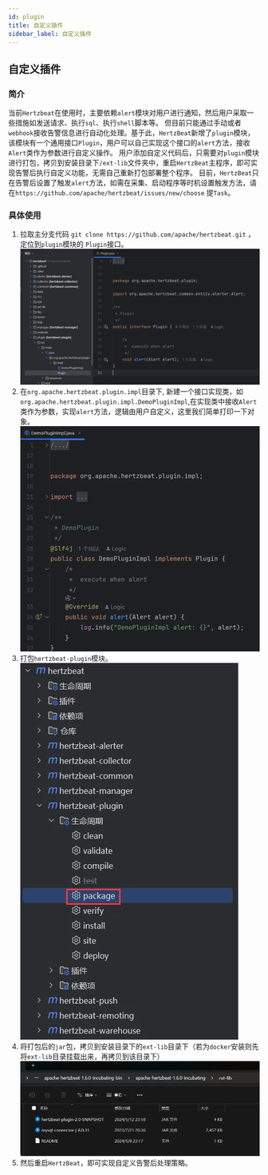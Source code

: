 ```yaml
---
id: plugin  
title: 自定义插件      
sidebar_label: 自定义插件
---
```


## 自定义插件

### 简介

当前`Hertzbeat`在使用时，主要依赖`alert`模块对用户进行通知，然后用户采取一些措施如发送请求、执行`sql`、执行`shell`脚本等。
但目前只能通过手动或者`webhook`接收告警信息进行自动化处理。基于此，`HertzBeat`新增了`plugin`模块，该模块有一个通用接口`Plugin`，用户可以自己实现这个接口的`alert`方法，接收`Alert`类作为参数进行自定义操作。
用户添加自定义代码后，只需要对`plugin`模块进行打包，拷贝到安装目录下`/ext-lib`文件夹中，重启`HertzBeat`主程序，即可实现告警后执行自定义功能，无需自己重新打包部署整个程序。
目前，`HertzBeat`只在告警后设置了触发`alert`方法，如需在采集、启动程序等时机设置触发方法，请在`https://github.com/apache/hertzbeat/issues/new/choose` 提`Task`。

### 具体使用

1. 拉取主分支代码 `git clone https://github.com/apache/hertzbeat.git` ，定位到`plugin`模块的
   `Plugin`接口。
   ![plugin-1.png](/img/docs/help/plugin-1.png)
2. 在`org.apache.hertzbeat.plugin.impl`目录下, 新建一个接口实现类，如`org.apache.hertzbeat.plugin.impl.DemoPluginImpl`,在实现类中接收`Alert`类作为参数，实现`alert`方法，逻辑由用户自定义，这里我们简单打印一下对象。
   ![plugin-2.png](/img/docs/help/plugin-2.png)
3. 打包`hertzbeat-plugin`模块。
   ![plugin-3.png](/img/docs/help/plugin-3.png)
4. 将打包后的`jar`包，拷贝到安装目录下的`ext-lib`目录下（若为`docker`安装则先将`ext-lib`目录挂载出来，再拷贝到该目录下）
   ![plugin-4.png](/img/docs/help/plugin-4.png)
5. 然后重启`HertzBeat`，即可实现自定义告警后处理策略。

